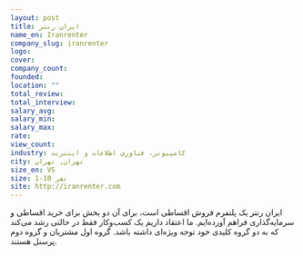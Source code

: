 ```yaml
---
layout: post
title: ایران رنتر
name_en: Iranrenter
company_slug: iranrenter
logo: 
cover: 
company_count:
founded:
location: ""
total_review: 
total_interview: 
salary_avg: 
salary_min: 
salary_max: 
rate: 
view_count: 
industry: کامپیوتر، فناوری اطلاعات و اینترنت
city: تهران, تهران
size_en: VS
size: 1-10 نفر
site: http://iranrenter.com
---
```


ایران‌ رنتر یک پلتفرم فروش اقساطی است، برای آن دو بخش برای خرید اقساطی و سرمایه‌گذاری فراهم آورده‌ایم.  ما اعتقاد داریم یک کسب‌و‌کار فقط در حالتی رشد می‌کند که به دو گروه کلیدی خود توجه ویژه‌ای داشته باشد. گروه اول مشتریان و گروه دوم پرسنل هستند.
